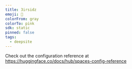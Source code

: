 ```yaml
---
title: 3irsidz
emoji: 🐳
colorFrom: gray
colorTo: pink
sdk: static
pinned: false
tags:
  - deepsite
---
```


Check out the configuration reference at https://huggingface.co/docs/hub/spaces-config-reference